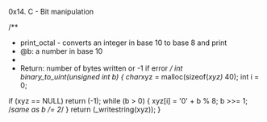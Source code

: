 0x14. C - Bit manipulation

/**

* print_octal - converts an integer in base 10 to base 8 and print
* @b: a number in base 10
*
* Return: number of bytes written or -1 if error
 */
int binary_to_uint(unsigned int b)
{
char*xyz = malloc(sizeof(*xyz)* 40);
 int i = 0;

 if (xyz == NULL)
  return (-1);
 while (b > 0)
 {
  xyz[i] = '0' + b % 8;
  b >>= 1; /*same as b /= 2*/
 }
 return (_writestring(xyz));
}

